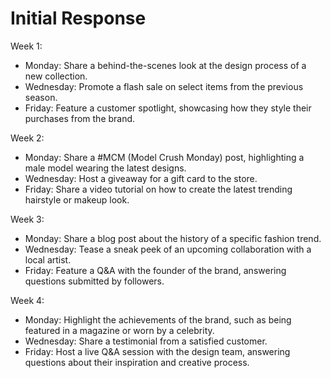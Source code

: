 # Initial Response

Week 1:
- Monday: Share a behind-the-scenes look at the design process of a new collection.
- Wednesday: Promote a flash sale on select items from the previous season.
- Friday: Feature a customer spotlight, showcasing how they style their purchases from the brand.

Week 2:
- Monday: Share a #MCM (Model Crush Monday) post, highlighting a male model wearing the latest designs.
- Wednesday: Host a giveaway for a gift card to the store.
- Friday: Share a video tutorial on how to create the latest trending hairstyle or makeup look.

Week 3:
- Monday: Share a blog post about the history of a specific fashion trend.
- Wednesday: Tease a sneak peek of an upcoming collaboration with a local artist.
- Friday: Feature a Q&A with the founder of the brand, answering questions submitted by followers.

Week 4:
- Monday: Highlight the achievements of the brand, such as being featured in a magazine or worn by a celebrity.
- Wednesday: Share a testimonial from a satisfied customer.
- Friday: Host a live Q&A session with the design team, answering questions about their inspiration and creative process.